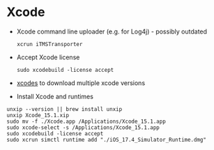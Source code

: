 # Xcode

- Xcode command line uploader (e.g. for Log4j) - possibly outdated

  `xcrun iTMSTransporter`

- Accept Xcode license

  `sudo xcodebuild -license accept`

- [xcodes](https://github.com/XcodesOrg/xcodes) to download multiple xcode versions

- Install Xcode and runtimes
```
unxip --version || brew install unxip
unxip Xcode_15.1.xip
sudo mv -f ./Xcode.app /Applications/Xcode_15.1.app
sudo xcode-select -s /Applications/Xcode_15.1.app
sudo xcodebuild -license accept
sudo xcrun simctl runtime add "./iOS_17.4_Simulator_Runtime.dmg"

```
